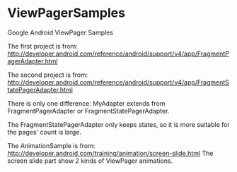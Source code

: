 ViewPagerSamples
================

Google Android ViewPager Samples

The first project is from:
http://developer.android.com/reference/android/support/v4/app/FragmentPagerAdapter.html

The second project is from:
http://developer.android.com/reference/android/support/v4/app/FragmentStatePagerAdapter.html

There is only one difference: MyAdapter extends from FragmentPagerAdapter or FragmentStatePagerAdapter.

The FragmentStatePagerAdapter only keeps states, so it is more suitable for the pages' count is large.


The AnimationSample is from:
http://developer.android.com/training/animation/screen-slide.html
The screen slide part show 2 kinds of ViewPager animations.
